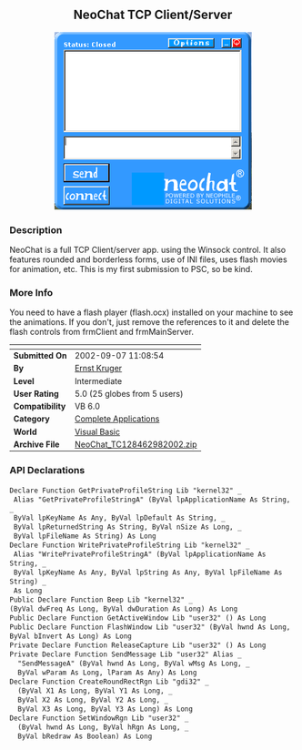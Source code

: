 ﻿<div align="center">

## NeoChat TCP Client/Server

<img src="PIC2002981710171848.gif">
</div>

### Description

NeoChat is a full TCP Client/server app. using the Winsock control. It also features rounded and borderless forms, use of INI files, uses flash movies for animation, etc. This is my first submission to PSC, so be kind.
 
### More Info
 
You need to have a flash player (flash.ocx) installed on your machine to see the animations. If you don't, just remove the references to it and delete the flash controls from frmClient and frmMainServer.


<span>             |<span>
---                |---
**Submitted On**   |2002-09-07 11:08:54
**By**             |[Ernst Kruger](https://github.com/Planet-Source-Code/PSCIndex/blob/master/ByAuthor/ernst-kruger.md)
**Level**          |Intermediate
**User Rating**    |5.0 (25 globes from 5 users)
**Compatibility**  |VB 6\.0
**Category**       |[Complete Applications](https://github.com/Planet-Source-Code/PSCIndex/blob/master/ByCategory/complete-applications__1-27.md)
**World**          |[Visual Basic](https://github.com/Planet-Source-Code/PSCIndex/blob/master/ByWorld/visual-basic.md)
**Archive File**   |[NeoChat\_TC128462982002\.zip](https://github.com/Planet-Source-Code/ernst-kruger-neochat-tcp-client-server__1-38786/archive/master.zip)

### API Declarations

```
Declare Function GetPrivateProfileString Lib "kernel32" _
 Alias "GetPrivateProfileStringA" (ByVal lpApplicationName As String, _
 ByVal lpKeyName As Any, ByVal lpDefault As String, _
 ByVal lpReturnedString As String, ByVal nSize As Long, _
 ByVal lpFileName As String) As Long
Declare Function WritePrivateProfileString Lib "kernel32" _
 Alias "WritePrivateProfileStringA" (ByVal lpApplicationName As String, _
 ByVal lpKeyName As Any, ByVal lpString As Any, ByVal lpFileName As String) _
 As Long
Public Declare Function Beep Lib "kernel32" _
(ByVal dwFreq As Long, ByVal dwDuration As Long) As Long
Public Declare Function GetActiveWindow Lib "user32" () As Long
Public Declare Function FlashWindow Lib "user32" (ByVal hwnd As Long, ByVal bInvert As Long) As Long
Private Declare Function ReleaseCapture Lib "user32" () As Long
Private Declare Function SendMessage Lib "user32" Alias _
  "SendMessageA" (ByVal hwnd As Long, ByVal wMsg As Long, _
  ByVal wParam As Long, lParam As Any) As Long
Declare Function CreateRoundRectRgn Lib "gdi32" _
  (ByVal X1 As Long, ByVal Y1 As Long, _
  ByVal X2 As Long, ByVal Y2 As Long, _
  ByVal X3 As Long, ByVal Y3 As Long) As Long
Declare Function SetWindowRgn Lib "user32" _
  (ByVal hwnd As Long, ByVal hRgn As Long, _
  ByVal bRedraw As Boolean) As Long
```





